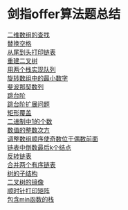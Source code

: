 # 剑指offer算法题总结

[二维数组的查找](https://blog.csdn.net/weixin_42870497/article/details/118095138)<br>
[替换空格](https://blog.csdn.net/weixin_42870497/article/details/118118110)<br>
[从尾到头打印链表](https://blog.csdn.net/weixin_42870497/article/details/118444490)<br>
[重建二叉树](https://blog.csdn.net/weixin_42870497/article/details/118466839)<br>
[用两个栈实现队列](https://blog.csdn.net/weixin_42870497/article/details/118519467)<br>
[旋转数组中的最小数字](https://blog.csdn.net/weixin_42870497/article/details/118582577)<br>
[斐波那契数列](https://blog.csdn.net/weixin_42870497/article/details/118615312)<br>
[跳台阶](https://blog.csdn.net/weixin_42870497/article/details/118640925)<br>
[跳台阶扩展问题](https://blog.csdn.net/weixin_42870497/article/details/118659371)<br>
[矩形覆盖](https://blog.csdn.net/weixin_42870497/article/details/118709489)<br>
[二进制中1的个数](https://blog.csdn.net/weixin_42870497/article/details/118710534)<br>
[数值的整数次方](https://blog.csdn.net/weixin_42870497/article/details/118736946)<br>
[调整数组顺序使奇数位于偶数前面](https://blog.csdn.net/weixin_42870497/article/details/118769048)<br>
[链表中倒数最后k个结点](https://blog.csdn.net/weixin_42870497/article/details/118823424)<br>
[反转链表](https://blog.csdn.net/weixin_42870497/article/details/118862615)<br>
[合并两个有序链表](https://blog.csdn.net/weixin_42870497/article/details/118884466)<br>
[树的子结构](https://blog.csdn.net/weixin_42870497/article/details/118913714?spm=1001.2014.3001.5501)<br>
[二叉树的镜像](https://blog.csdn.net/weixin_42870497/article/details/118943176?spm=1001.2014.3001.5501)<br>
[顺时针打印矩阵](https://blog.csdn.net/weixin_42870497/article/details/119007664?spm=1001.2014.3001.5501)<br>
[包含min函数的栈](https://blog.csdn.net/weixin_42870497/article/details/119037890?spm=1001.2014.3001.5501)<br>
